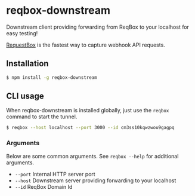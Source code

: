 # reqbox-downstream
Downstream client providing forwarding from ReqBox to your localhost for easy testing!

[RequestBox](http://reqbox.dev/ "RequestBox") is the fastest way to capture webhook API requests.

## Installation
```bash
$ npm install -g reqbox-downstream 
```

## CLI usage
When reqbox-downstream is installed globally, just use the `reqbox` command to start the tunnel.
```bash
$ reqbox --host localhost --port 3000 --id cm3ss10kqwzwou9gagpq
```

### Arguments
Below are some common arguments. See `reqbox --help` for additional arguments.
- `--port` Internal HTTP server port
- `--host` Downstream server providing forwarding to your localhost
- `--id` ReqBox Domain Id
